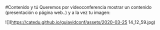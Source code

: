 #Contenido y tú
Queremos por videoconferencia mostrar un contenido (presentación o página web..) y a la vez tu imagen:

![](https://catedu.github.io/guiavidconf/assets/2020-03-25 14_12_59.jpg)

